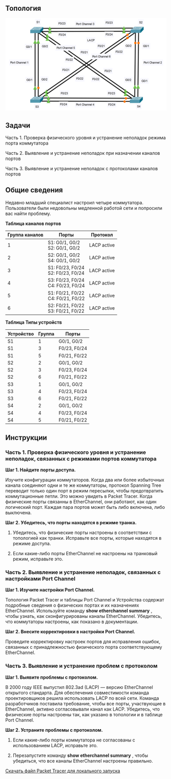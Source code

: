 ## Топология

![](./assets/topology.png)

## Задачи

Часть 1. Проверка физического уровня и устранение неполадок режима порта коммутатора

Часть 2. Выявление и устранение неполадок при назначении каналов портов

Часть 3. Выявление и устранение неполадок с протоколами каналов портов

## Общие сведения

Недавно младший специалист настроил четыре коммутатора. Пользователи были недовольны медленной работой сети и попросили вас найти проблему.

**Таблица каналов портов**

| Группа каналов | Порты | Протокол |
|---|---|---|
| 1 | S1: G0/1, G0/2<br>S2: G0/1, G0/2 | LACP active |
| 2 | S2: G0/1, G0/2<br>S4: G0/1, G0/2 | LACP active |
| 3 | S1: F0/23, F0/24<br>S2: F0/23, F0/24 | LACP active |
| 4 | S3: F0/23, F0/24<br>С4: F0/23, F0/24 | LACP active |
| 5 | S1: F0/21, F0/22<br>С4: F0/21, F0/22 | LACP active |
| 6 | S2: F0/21, F0/22<br>S3: F0/21, F0/22 | LACP active |

**Таблица Типы устройств**

| Устройство | Группа | Порты        |
|------------|--------|--------------|
| S1         | 1      | G0/1, G0/2   |
| S1         | 3      | F0/23, F0/24 |
| S1         | 5      | F0/21, F0/22 |
| S2         | 2      | G0/1, G0/2   |
| S2         | 3      | F0/23, F0/24 |
| S2         | 6      | F0/21, F0/22 |
| S3         | 1      | G0/1, G0/2   |
| S3         | 4      | F0/23, F0/24 |
| S3         | 6      | F0/21, F0/22 |
| S4         | 2      | G0/1, G0/2   |
| S4         | 4      | F0/23, F0/24 |
| S4         | 5      | F0/21, F0/22 |

## Инструкции

### Часть 1. Проверка физического уровня и устранение неполадок, связанных с режимами портов коммутатора

**Шаг 1. Найдите порты доступа.**

Изучите конфигурации коммутаторов. Когда два или более избыточных канала соединяют одни и те же коммутаторы, протокол Spanning Tree переводит только один порт в режим пересылки, чтобы предотвратить коммутационные петли. Это можно увидеть в Packet Tracer. Когда физические порты связанны в EtherChannel, они работают, как один логический порт. Каждая пара портов может быть либо включена, либо выключена.

**Шаг 2. Убедитесь, что порты находятся в режиме транка.**

1.  Убедитесь, что физические порты настроены в соответствии с топологией как транки. Исправьте все порты, которые находятся в режиме доступа.

2.  Если какие-либо порты EtherChannel не настроены на транковый режим, исправьте это.

### Часть 2. Выявление и устранение неполадок, связанных с настройками Port Channel

**Шаг 1. Изучите настройки Port Channel.**

Топология Packet Tracer и таблицы Port Channel и Устройства содержат подробные сведения о физических портах и их назначениях EtherChannel. Используйте команду **show etherchannel summary** , чтобы узнать, как сконфигурированы каналы EtherChannel. Убедитесь, что коммутаторы настроены, как показано в документации.

**Шаг 2. Внесите корректировки в настройки Port Channel.**

Проведите корректировку настроек портов для исправления ошибок, связанных с принадлежностью физического порта соответствующему EtherChannel.

### Часть 3. Выявление и устранение проблем с протоколом

**Шаг 1. Выявите проблемы с протоколом.**

В 2000 году IEEE выпустил 802.3ad (LACP) — версию EtherChannel открытого стандарта. Для обеспечения совместимости команда проектировщиков решила использовать LACP по всей сети. Команда разработчиков поставила требование, чтобы все порты, участвующие в EtherChannel, активно согласовывали канал как LACP. Убедитесь, что физические порты настроены так, как указано в топологии и в таблице Port Channel.

**Шаг 2. Устраните проблемы с протоколом.**

1.  Если какие-либо порты коммутатора не согласованы с использованием LACP, исправьте это.

2.  Перезапустите команду **show etherchannel summary** , чтобы убедиться, что все каналы EtherChannel настроены правильно.

[Скачать файл Packet Tracer для локального запуска](./assets/6.3.4-lab.pka)
